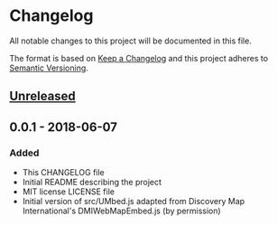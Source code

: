 # Changelog
All notable changes to this project will be documented in this file.

The format is based on [Keep a Changelog](https://keepachangelog.com/en/1.0.0/)
and this project adheres to [Semantic Versioning](https://semver.org/spec/v2.0.0.html).

## [Unreleased]

## 0.0.1 - 2018-06-07
### Added
- This CHANGELOG file
- Initial README describing the project
- MIT license LICENSE file
- Initial version of src/UMbed.js adapted from Discovery Map International's
  DMIWebMapEmbed.js (by permission)

[Unreleased]: compare/v0.0.1...HEAD

